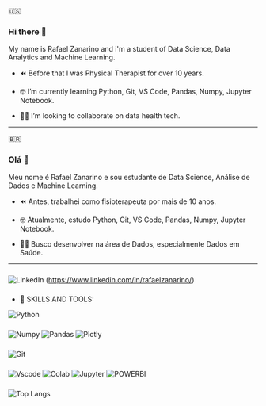 🇺🇸
### Hi there 👋

My name is Rafael Zanarino and i'm a student of Data Science, Data Analytics and Machine Learning.

- ⏪ Before that I was Physical Therapist for over 10 years.

- 🤓 I’m currently learning Python, Git, VS Code, Pandas, Numpy, Jupyter Notebook.

- 👨‍💻 I’m looking to collaborate on data health tech.

____________________________________________________________________________________________

🇧🇷
### Olá 👋

Meu nome é Rafael Zanarino e sou estudante de Data Science, Análise de Dados e Machine Learning.

- ⏪ Antes, trabalhei como fisioterapeuta por mais de 10 anos.

- 🤓 Atualmente, estudo Python, Git, VS Code, Pandas, Numpy, Jupyter Notebook.
  
- 👨‍💻 Busco desenvolver na área de Dados, especialmente Dados em Saúde.

______________________________________________________________________________________________

###

![LinkedIn](https://img.shields.io/badge/LinkedIn-0077B5?style=for-the-badge&logo=linkedin&logoColor=white) (https://www.linkedin.com/in/rafaelzanarino/)

###

- 🧰 SKILLS AND TOOLS:

![Python](https://img.shields.io/badge/python-3670A0?style=for-the-badge&logo=python&logoColor=ffdd54)
###
![Numpy](https://img.shields.io/badge/Numpy-777BB4?style=for-the-badge&logo=numpy&logoColor=white)
![Pandas](https://img.shields.io/badge/Pandas-2C2D72?style=for-the-badge&logo=pandas&logoColor=white)
![Plotly](https://img.shields.io/badge/Plotly-239120?style=for-the-badge&logo=plotly&logoColor=white)
###
![Git](https://img.shields.io/badge/GIT-E44C30?style=for-the-badge&logo=git&logoColor=white)
###
![Vscode](https://img.shields.io/badge/Vscode-007ACC?style=for-the-badge&logo=visual-studio-code&logoColor=white) 	![Colab](https://img.shields.io/badge/Colab-F9AB00?style=for-the-badge&logo=googlecolab&color=525252)
![Jupyter](https://img.shields.io/badge/Jupyter-F37626.svg?&style=for-the-badge&logo=Jupyter&logoColor=white)
![POWERBI](https://img.shields.io/badge/PowerBI-F2C811?style=for-the-badge&logo=Power%20BI&logoColor=white)

###

![Top Langs](https://github-readme-stats-git-masterrstaa-rickstaa.vercel.app/api/top-langs/?username=Zanarino&bg_color=000&border_color=30A3DC&title_color=E94D5F&text_color=FFF)
